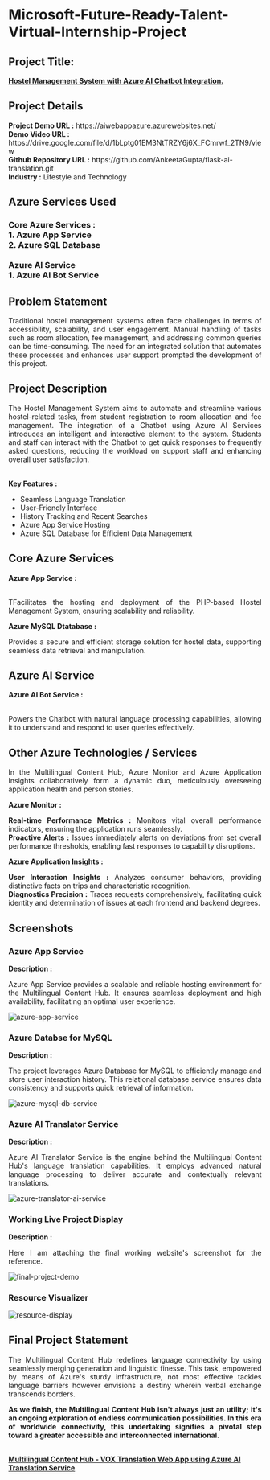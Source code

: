 <h1>Microsoft-Future-Ready-Talent-Virtual-Internship-Project</h1>
<h2>Project Title:</h2><b><a href="https://aiwebappazure.azurewebsites.net/">Hostel Management System with Azure AI Chatbot Integration.</b></a>
<br>
<h2>Project Details</h2>
<b>Project Demo URL :</b> https://aiwebappazure.azurewebsites.net/ <br>
<b>Demo Video URL :</b> https://drive.google.com/file/d/1bLptg01EM3NtTRZY6j6X_FCmrwf_2TN9/view <br>
<b>Github Repository URL :</b> https://github.com/AnkeetaGupta/flask-ai-translation.git <br>
<b>Industry :</b> Lifestyle and Technology<br>
<h2>Azure Services Used</h2>
<h3>
Core Azure Services : <br>
1. Azure App Service <br>
2. Azure SQL Database <br> <br>
Azure AI Service <br>
1. Azure AI Bot Service
</h3>
<h2>Problem Statement</h2>
<p align="justify">Traditional hostel management systems often face challenges in terms of accessibility, scalability, and user engagement. Manual handling of tasks such as room allocation, fee management, and addressing common queries can be time-consuming. The need for an integrated solution that automates these processes and enhances user support prompted the development of this project.</p>
<h2>Project Description</h2>
<p align="justify">The Hostel Management System aims to automate and streamline various hostel-related tasks, from student registration to room allocation and fee management. The integration of a Chatbot using Azure AI Services introduces an intelligent and interactive element to the system. Students and staff can interact with the Chatbot to get quick responses to frequently asked questions, reducing the workload on support staff and enhancing overall user satisfaction.</p><br>
<b>Key Features :</b>
<ul>
    <li>Seamless Language Translation</li>
    <li>User-Friendly Interface</li>
    <li>History Tracking and Recent Searches</li>
    <li>Azure App Service Hosting</li>
    <li>Azure SQL Database for Efficient Data Management</li>
</ul>
<h2>Core Azure Services</h2>
<b>Azure App Service :</b><br><p align="justify"><br>TFacilitates the hosting and deployment of the PHP-based Hostel Management System, ensuring scalability and reliability.</p>

<b>Azure MySQL Dtatabase :</b><br><p align="justify">Provides a secure and efficient storage solution for hostel data, supporting seamless data retrieval and manipulation.</p>
<h2>Azure AI Service</h2>
<b>Azure AI Bot Service :</b><br><br><p align="justify">Powers the Chatbot with natural language processing capabilities, allowing it to understand and respond to user queries effectively.</p>
<h2>Other Azure Technologies / Services</h2>
<p align="justify">In the Multilingual Content Hub, Azure Monitor and Azure Application Insights collaboratively form a dynamic duo, meticulously overseeing application health and person stories.</p>

<b>Azure Monitor :</b><p align="justify"><b>Real-time Performance Metrics :</b> Monitors vital overall performance indicators, ensuring the application runs seamlessly.<br>
<b>Proactive Alerts :</b> Issues immediately alerts on deviations from set overall performance thresholds, enabling fast responses to capability disruptions.</p>
<b>Azure Application Insights :</b><p align="justify">
<b>User Interaction Insights :</b> Analyzes consumer behaviors, providing distinctive facts on trips and characteristic recognition.<br>
<b>Diagnostics Precision :</b> Traces requests comprehensively, facilitating quick identity and determination of issues at each frontend and backend degrees.

<h2>Screenshots</h2>
<h3>Azure App Service</h3>
<b>Description :</b><p align="justify">Azure App Service provides a scalable and reliable hosting environment for the Multilingual Content Hub. It ensures seamless deployment and high availability, facilitating an optimal user experience.</p>
<img src="https://github.com/AnkeetaGupta/flask-ai-translation/blob/main/screenshots/app-service.png" alt="azure-app-service"></img><br>
<h3>Azure Databse for MySQL</h3>
<b>Description :</b><p align="justify"> The project leverages Azure Database for MySQL to efficiently manage and store user interaction history. This relational database service ensures data consistency and supports quick retrieval of information.</p>
<img src="https://github.com/AnkeetaGupta/flask-ai-translation/blob/main/screenshots/app-db.png" alt="azure-mysql-db-service"></img><br>
<h3>Azure AI Translator Service</h3>
<b>Description :</b><p align="justify">Azure AI Translator Service is the engine behind the Multilingual Content Hub's language translation capabilities. It employs advanced natural language processing to deliver accurate and contextually relevant translations.</p>
<img src="https://github.com/AnkeetaGupta/flask-ai-translation/blob/main/screenshots/app-ai.png" alt="azure-translator-ai-service"></img><br>
<h3>Working Live Project Display</h3>
<b>Description :</b><p align="justify">Here I am attaching the final working website's screenshot for the reference.</p>
<img src="https://github.com/AnkeetaGupta/flask-ai-translation/blob/main/screenshots/final-project.png" alt="final-project-demo"></img>

<h3>Resource Visualizer</h3>
<img src="https://github.com/AnkeetaGupta/flask-ai-translation/blob/main/screenshots/flask-ai.jpg" alt="resource-display"></img>

<h2>Final Project Statement</h2>
<p align="justify">
The Multilingual Content Hub redefines language connectivity by using seamlessly merging generation and linguistic finesse. This task, empowered by means of Azure's sturdy infrastructure, not most effective tackles language barriers however envisions a destiny wherein verbal exchange transcends borders.</p>
<p align="justify">
<b>As we finish, the Multilingual Content Hub isn't always just an utility; it's an ongoing exploration of endless communication possibilities. In this era of worldwide connectivity, this undertaking signifies a pivotal step toward a greater accessible and interconnected international.</b>
</p> <br>
</h2><b><a href="https://aiwebappazure.azurewebsites.net/">Multilingual Content Hub - VOX Translation Web App using Azure AI Translation Service</b></a>
